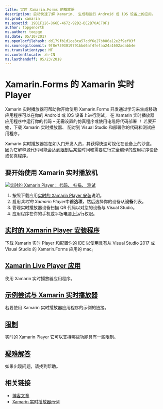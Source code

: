 ```yaml
---
title: 实时 Xamarin.Forms 的播放器
description: 启动快速了解 Xamarin、 生成和运行 Android 或 iOS 设备上的应用。
ms.prod: xamarin
ms.assetid: 19B1F126-866E-4672-92D2-BE2B70ACF0F1
author: topgenorth
ms.author: toopge
ms.date: 05/10/2017
ms.openlocfilehash: dd179fb1d1ce3ca57cdf6e27bb86a12e2f9ef03f
ms.sourcegitcommit: 9f8e7393019791bbd6af4fefaa24a1602adabb4e
ms.translationtype: MT
ms.contentlocale: zh-CN
ms.lasthandoff: 05/23/2018
---
```

# <a name="xamarin-live-player-for-xamarinforms"></a>Xamarin.Forms 的 Xamarin 实时 Player

Xamarin 实时播放器可帮助你开始使用 Xamarin.Forms 开发通过学习来生成移动应用程序可以在你的 Android 或 iOS 设备上进行测试。 在 Xamarin 实时播放器应用程序中运行你的代码 – 无需设置的仿真程序或使用电缆将代码部署 ！ 若要开始，下载 Xamarin 实时播放器、 配对到 Visual Studio 和部署你的代码和测试应用程序。 

Xamarin 实时播放器旨在如入门开发人员，其获得快速可视化在设备上的沙盒。 因为它解释源代码可能会达到[限制](limitations.md)后某些时间和需要进行完全编译的应用程序设备或仿真程序。

## <a name="get-started-with-xamarin-live-player"></a>要开始使用 Xamarin 实时播放机

[![实时的 Xamarin Player： 代码、 扫描、 测试](images/xamarin-live.png)](images/xamarin-live-sml.png#lightbox)

1. 按照下载应用[实时的 Xamarin Player 安装](install.md)说明。
2. 启用*实时的 Xamarin Player*中**首选项**，然后选择你的设备从**设备**列表。
2. 管理实时播放器设备扫描 QR 代码以对您的设备与 Visual Studio。
3. 应用程序在你的手机或平板电脑上运行权限。

## <a name="xamarin-live-player-setupinstallmd"></a>[实时的 Xamarin Player 安装程序](install.md)

下载 Xamarin 实时 Player 和配置你的 IDE 以使用具有从 Visual Studio 2017 或 Visual Studio 的 Xamarin.Forms 应用的 mac。 

## <a name="xamarin-live-player-appplayermd"></a>[Xamarin Live Player 应用](player.md)

使用 Xamarin 实时播放器应用程序。

## <a name="samples-to-try-with-xamarin-live-playersamplesmd"></a>[示例尝试与 Xamarin 实时播放器](samples.md)

若要使用 Xamarin 实时播放器应用程序的示例的链接。

## <a name="limitationslimitationsmd"></a>[限制](limitations.md)

实时的 Xamarin Player 它可以支持哪些功能具有一些限制。

## <a name="troubleshootingtroubleshootingmd"></a>[疑难解答](troubleshooting.md)

如果出现问题，请找到帮助。


## <a name="related-links"></a>相关链接

- [博客文章](https://blog.xamarin.com/live-player/)
- [Xamarin 实时播放器示例](https://developer.xamarin.com/samples/xamarin-live-player/all/)
